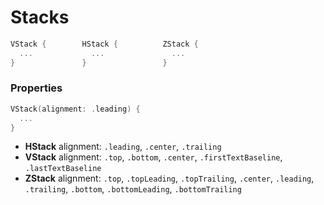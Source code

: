 # Stacks

```swift
VStack {        HStack {          ZStack {
  ...             ...               ...
}               }                 }
```

### Properties

```swift
VStack(alignment: .leading) {
  ...
}
```

* **HStack** alignment:  `.leading`, `.center`, `.trailing`
* **VStack** alignment:  `.top`, `.bottom`, `.center`, `.firstTextBaseline`, `.lastTextBaseline`
* **ZStack** alignment:  `.top`, `.topLeading`, `.topTrailing`, `.center`, `.leading`, `.trailing`, `.bottom`, `.bottomLeading`, `.bottomTrailing`

